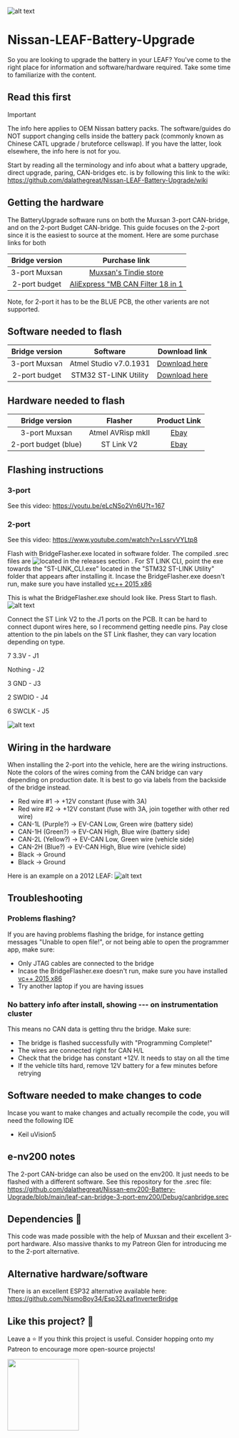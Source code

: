 ![alt text](https://github.com/dalathegreat/Nissan-LEAF-Battery-Upgrade/blob/main/Software/CANBRIDGE-2port/Banner.jpg)

# Nissan-LEAF-Battery-Upgrade
So you are looking to upgrade the battery in your LEAF? You've come to the right place for information and software/hardware required. Take some time to familiarize with the content.

## Read this first 

> [!IMPORTANT]
> The info here applies to OEM Nissan battery packs. The software/guides do NOT support changing cells inside the battery pack (commonly known as Chinese CATL upgrade / bruteforce cellswap). If you have the latter, look elsewhere, the info here is not for you.

Start by reading all the terminology and info about what a battery upgrade, direct upgrade, paring, CAN-bridges etc. is by following this link to the wiki: https://github.com/dalathegreat/Nissan-LEAF-Battery-Upgrade/wiki

## Getting the hardware
The BatteryUpgrade software runs on both the Muxsan 3-port CAN-bridge, and on the 2-port Budget CAN-bridge. This guide focuses on the 2-port since it is the easiest to source at the moment. Here are some purchase links for both

|  Bridge version |  Purchase link |
| :--------: | :---------: |
| 3-port Muxsan | [Muxsan's Tindie store](https://www.tindie.com/products/muxsan/can-mitm-bridge-3-port-rev-25/)   |
| 2-port budget | [AliExpress "MB CAN Filter 18 in 1](https://www.aliexpress.com/item/1005003112723581.html?)   |

Note, for 2-port it has to be the BLUE PCB, the other varients are not supported.

## Software needed to flash
|  Bridge version |  Software |  Download link |
| :--------: | :--------: | :---------: |
| 3-port Muxsan | Atmel Studio v7.0.1931 |  [Download here](https://www.microchip.com/en-us/tools-resources/archives/avr-sam-mcus)   |
| 2-port budget | STM32 ST-LINK Utility |  [Download here](https://www.st.com/en/development-tools/stsw-link004.html)   |

## Hardware needed to flash
|  Bridge version |  Flasher |  Product Link |
| :--------: | :--------: | :---------: |
| 3-port Muxsan | Atmel AVRisp mkII |  [Ebay](https://www.ebay.com/sch/i.html?_from=R40&_trksid=p2334524.m570.l1313&_nkw=Atmel+AVRisp+mkII&_sacat=0&LH_TitleDesc=0&_odkw=ST+link+v2&_osacat=0)   |
| 2-port budget (blue) | ST Link V2 |  [Ebay](https://www.ebay.com/sch/i.html?_from=R40&_trksid=p2334524.m570.l1313&_nkw=ST+link+v2&_sacat=0&LH_TitleDesc=0&_odkw=ST+link+v23&_osacat=0)   |

## Flashing instructions
### 3-port
See this video: https://youtu.be/eLcNSo2Vn6U?t=167
### 2-port
See this video: https://www.youtube.com/watch?v=LssrvVYLtp8

Flash with BridgeFlasher.exe located in software folder. The compiled .srec files are ![located in the releases section](https://github.com/dalathegreat/Nissan-LEAF-Battery-Upgrade/releases)  . For ST LINK CLI, point the exe towards the "ST-LINK_CLI.exe" located in the "STM32 ST-LINK Utility" folder that appears after installing it. Incase the BridgeFlasher.exe doesn't run, make sure you have installed [vc++ 2015 x86](https://www.microsoft.com/en-us/download/details.aspx?id=48145) 

This is what the BridgeFlasher.exe should look like. Press Start to flash.
![alt text](https://github.com/dalathegreat/Nissan-LEAF-Battery-Upgrade/blob/main/software/CANBRIDGE-2port/FlashingTool.jpg)

Connect the ST Link V2 to the J1 ports on the PCB. It can be hard to connect dupont wires here, so I recommend getting needle pins. Pay close attention to the pin labels on the ST Link flasher, they can vary location depending on type.

7 3.3V  	- J1

Nothing 	- J2

3 GND   	- J3

2 SWDIO   - J4

6 SWCLK   - J5

![alt text](https://github.com/dalathegreat/Nissan-LEAF-Battery-Upgrade/blob/main/Software/CANBRIDGE-2port/FlashingInstr.jpg)


## Wiring in the hardware
When installing the 2-port into the vehicle, here are the wiring instructions. Note the colors of the wires coming from the CAN bridge can vary depending on production date. It is best to go via labels from the backside of the bridge instead.

- Red wire #1 -> +12V constant (fuse with 3A)
- Red wire #2 -> +12V constant (fuse with 3A, join together with other red wire)
- CAN-1L (Purple?) -> EV-CAN Low, Green wire (battery side)
- CAN-1H (Green?) -> EV-CAN High, Blue wire (battery side)
- CAN-2L (Yellow?) -> EV-CAN Low, Green wire (vehicle side)
- CAN-2H (Blue?) -> EV-CAN High, Blue wire (vehicle side)
- Black -> Ground
- Black -> Ground

Here is an example on a 2012 LEAF:
![alt text](https://github.com/dalathegreat/Nissan-LEAF-Battery-Upgrade/blob/main/Software/CANBRIDGE-2port/Install2012.jpg)

## Troubleshooting

### Problems flashing?
If you are having problems flashing the bridge, for instance getting messages "Unable to open file!", or not being able to open the programmer app, make sure:
- Only JTAG cables are connected to the bridge
- Incase the BridgeFlasher.exe doesn't run, make sure you have installed [vc++ 2015 x86](https://www.microsoft.com/en-us/download/details.aspx?id=48145) 
- Try another laptop if you are having issues

### No battery info after install, showing --- on instrumentation cluster
This means no CAN data is getting thru the bridge. Make sure:
- The bridge is flashed successfully with "Programming Complete!"
- The wires are connected right for CAN H/L
- Check that the bridge has constant +12V. It needs to stay on all the time
- If the vehicle tilts hard, remove 12V battery for a few minutes before retrying

## Software needed to make changes to code
Incase you want to make changes and actually recompile the code, you will need the following IDE
- Keil uVision5

## e-nv200 notes
The 2-port CAN-bridge can also be used on the env200. It just needs to be flashed with a different software. See this repository for the .srec file: https://github.com/dalathegreat/Nissan-env200-Battery-Upgrade/blob/main/leaf-can-bridge-3-port-env200/Debug/canbridge.srec

## Dependencies 📖
This code was made possible with the help of Muxsan and their excellent 3-port hardware. Also massive thanks to my Patreon Glen for introducing me to the 2-port alternative.

## Alternative hardware/software
There is an excellent ESP32 alternative available here: https://github.com/NismoBoy34/Esp32LeafInverterBridge

## Like this project? 💖
Leave a ⭐ If you think this project is useful. Consider hopping onto my Patreon to encourage more open-source projects!

<a href="https://www.patreon.com/dala">
	<img src="https://c5.patreon.com/external/logo/become_a_patron_button@2x.png" width="160">
</a>

